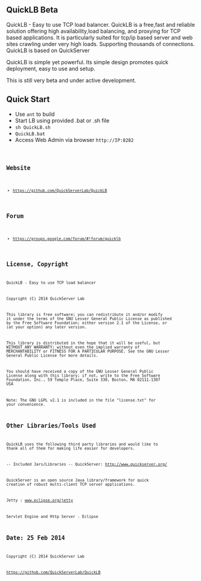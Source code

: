 
QuickLB Beta
------------
QuickLB - Easy to use TCP load balancer. QuickLB is a free,fast and reliable solution offering high availability,load balancing, and proxying for TCP based applications. It is particularly suited for tcp/ip based server and web sites crawling under very high loads. Supporting thousands of connections. QuickLB is based on QuickServer

QuickLB is simple yet powerful. Its simple design promotes quick deployment, easy to use and setup. 

This is still very beta and under active development.

Quick Start
------------
 * Use <code>ant</code> to build
 * Start LB using provided .bat or .sh file
  * <code>sh QuickLB.sh</code>
  * <code>QuickLB.bat</code>
 * Access Web Admin via browser <code>http://IP:8282<code>

Website
---------------------
 * https://github.com/QuickServerLab/QuickLB

Forum
---------------------
 * https://groups.google.com/forum/#!forum/quicklb

License, Copyright
---------------------
QuickLB - Easy to use TCP load balancer

Copyright (C) 2014 QuickServer Lab



This library is free software; you can redistribute it and/or
modify it under the terms of the GNU Lesser General Public
License as published by the Free Software Foundation; either
version 2.1 of the License, or (at your option) any later version.

This library is distributed in the hope that it will be useful,
but WITHOUT ANY WARRANTY; without even the implied warranty of
MERCHANTABILITY or FITNESS FOR A PARTICULAR PURPOSE. See the GNU
Lesser General Public License for more details.

You should have received a copy of the GNU Lesser General Public
License along with this library; if not, write to the Free Software
Foundation, Inc., 59 Temple Place, Suite 330, Boston, MA 02111-1307 USA

Note: The GNU LGPL v2.1 is included in the file "license.txt" for 
your convenience.


Other Libraries/Tools Used
--------------------------
QuickLB uses the following third party libraries and would like
to thank all of them for making life easier for developers.

-- Included Jars/Libraries --
QuickServer: http://www.quickserver.org/

 QuickServer is an open source Java library/framework for quick 
 creation of robust multi-client TCP server applications. 
 
Jetty : www.eclipse.org/jetty

 Servlet Engine and Http Server - Eclipse 


Date: 25 Feb 2014
---------------------

Copyright (C) 2014 QuickServer Lab

https://github.com/QuickServerLab/QuickLB
